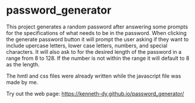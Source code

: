 # password_generator

This project generates a random password after answering some prompts for the specifications of what needs to be in the password. When clicking the generate password button it will prompt the user asking if they want to include upercase letters, lower case letters, numbers, and special characters. It will also ask to for the desired length of the password in a range from 8 to 128. If the number is not within the range it will default to 8 as the length. 

The hmtl and css files were already written while the javascript file was made by me. 

Try out the web page: https://kenneth-dy.github.io/password_generator/